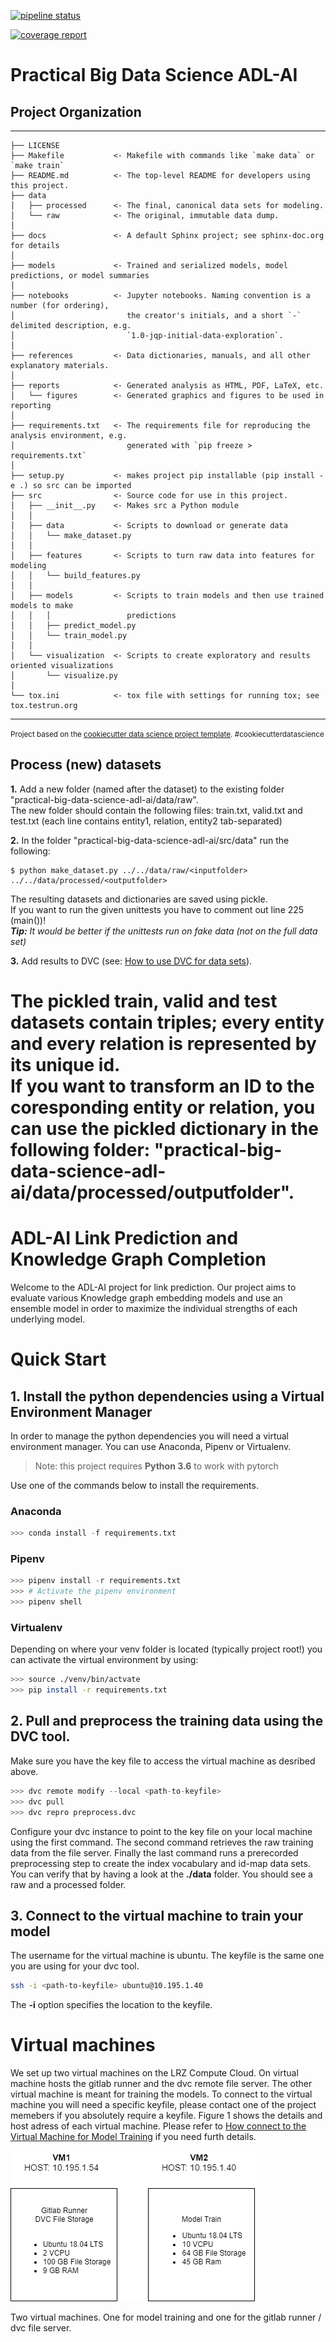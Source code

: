 [![pipeline status](https://gitlab.lrz.de/adl-ai/practical-big-data-science-adl-ai/badges/master/pipeline.svg)](https://gitlab.lrz.de/adl-ai/practical-big-data-science-adl-ai/commits/master)

[![coverage report](https://gitlab.lrz.de/adl-ai/practical-big-data-science-adl-ai/badges/master/coverage.svg)](https://gitlab.lrz.de/adl-ai/practical-big-data-science-adl-ai/commits/master)

# Practical Big Data Science ADL-AI

## Project Organization
------------

    ├── LICENSE
    ├── Makefile           <- Makefile with commands like `make data` or `make train`
    ├── README.md          <- The top-level README for developers using this project.
    ├── data
    │   ├── processed      <- The final, canonical data sets for modeling.
    │   └── raw            <- The original, immutable data dump.
    │
    ├── docs               <- A default Sphinx project; see sphinx-doc.org for details
    │
    ├── models             <- Trained and serialized models, model predictions, or model summaries
    │
    ├── notebooks          <- Jupyter notebooks. Naming convention is a number (for ordering),
    │                         the creator's initials, and a short `-` delimited description, e.g.
    │                         `1.0-jqp-initial-data-exploration`.
    │
    ├── references         <- Data dictionaries, manuals, and all other explanatory materials.
    │
    ├── reports            <- Generated analysis as HTML, PDF, LaTeX, etc.
    │   └── figures        <- Generated graphics and figures to be used in reporting
    │
    ├── requirements.txt   <- The requirements file for reproducing the analysis environment, e.g.
    │                         generated with `pip freeze > requirements.txt`
    │
    ├── setup.py           <- makes project pip installable (pip install -e .) so src can be imported
    ├── src                <- Source code for use in this project.
    │   ├── __init__.py    <- Makes src a Python module
    │   │
    │   ├── data           <- Scripts to download or generate data
    │   │   └── make_dataset.py
    │   │
    │   ├── features       <- Scripts to turn raw data into features for modeling
    │   │   └── build_features.py
    │   │
    │   ├── models         <- Scripts to train models and then use trained models to make
    │   │   │                 predictions
    │   │   ├── predict_model.py
    │   │   └── train_model.py
    │   │
    │   └── visualization  <- Scripts to create exploratory and results oriented visualizations
    │       └── visualize.py
    │
    └── tox.ini            <- tox file with settings for running tox; see tox.testrun.org

--------

<p><small>Project based on the <a target="_blank" href="https://drivendata.github.io/cookiecutter-data-science/">cookiecutter data science project template</a>. #cookiecutterdatascience</small></p>


## Process (new) datasets
**1.** Add a new folder (named after the dataset) to the existing folder "practical-big-data-science-adl-ai/data/raw".  
   The new folder should contain the following files: train.txt, valid.txt and test.txt (each line contains entity1, relation, entity2 tab-separated)  
   
**2.** In the folder "practical-big-data-science-adl-ai/src/data" run the following: 
   ```
   $ python make_dataset.py ../../data/raw/<inputfolder> ../../data/processed/<outputfolder>
   ```
   The resulting datasets and dictionaries are saved using pickle.  
   If you want to run the given unittests you have to comment out line 225 (main())!  
   _**Tip:** It would be better if the unittests run on fake data (not on the full data set)_
   
   
**3.** Add results to DVC (see: [How to use DVC for data sets](https://gitlab.lrz.de/adl-ai/practical-big-data-science-adl-ai/wikis/How-to-use-DVC-for-data-sets)).  

The pickled train, valid and test datasets contain triples; every entity and every relation is represented by its unique id.  
If you want to transform an ID to the coresponding entity or relation, you can use the pickled dictionary in the following folder: "practical-big-data-science-adl-ai/data/processed/outputfolder".  
=======
# ADL-AI Link Prediction and Knowledge Graph Completion

Welcome to the ADL-AI project for link prediction. Our project aims to evaluate various Knowledge graph embedding models and use an ensemble model in order to maximize the individual strengths of each underlying model.

# Quick Start

## 1. Install the python dependencies using a Virtual Environment Manager
In order to manage the python dependencies you will need a virtual environment manager. You can use Anaconda, Pipenv or Virtualenv.

> Note: this project requires **Python 3.6** to work with pytorch

Use one of the commands below to install the requirements.
### Anaconda
```python
>>> conda install -f requirements.txt
```

### Pipenv
```python
>>> pipenv install -r requirements.txt 
>>> # Activate the pipenv environment
>>> pipenv shell
```

### Virtualenv
Depending on where your venv folder is located (typically project root!) you can activate the virtual environment by using:
```bash
>>> source ./venv/bin/actvate
>>> pip install -r requirements.txt
```

## 2. Pull and preprocess the training data using the DVC tool.
Make sure you have the key file to access the virtual machine as desribed above.

```python
>>> dvc remote modify --local <path-to-keyfile>
>>> dvc pull
>>> dvc repro preprocess.dvc
```

Configure your dvc instance to point to the key file on your local machine using the first command.
The second command retrieves the raw training data from the file server. Finally the last command runs a 
prerecorded preprocessing step to create the index vocabulary and id-map data sets. You can verify that by having a look at the **./data** folder. You should see a raw and a processed folder.

## 3. Connect to the virtual machine to train your model
The username for the virtual machine is ubuntu. The keyfile is the same one you are using for your dvc tool.

```bash
ssh -i <path-to-keyfile> ubuntu@10.195.1.40
```

The **-i** option specifies the location to the keyfile.

# Virtual machines
We set up two virtual machines on the LRZ Compute Cloud. On virtual machine hosts the gitlab runner and the dvc remote file server. The other virtual machine is meant for training the models. To connect to the virtual machine you will need a specific keyfile, please contact one of the project memebers if you absolutely require a keyfile. Figure 1 shows the details and host adress of each virtual machine. Please refer to [How connect to the Virtual Machine for Model Training](how-to-connect-to-vm) if you need furth details.

![Virtual Machine Structure](virtual-machines-adlai.png)

Two virtual machines. One for model training and one for the gitlab runner / dvc file server.
